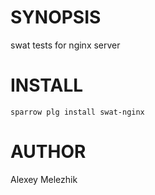 # SYNOPSIS

swat tests for nginx server

# INSTALL

    sparrow plg install swat-nginx

# AUTHOR

Alexey Melezhik


  
